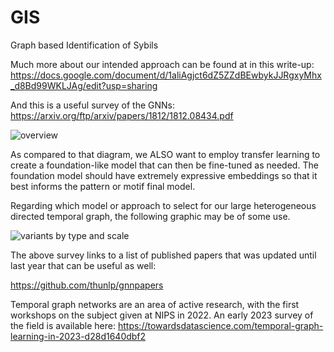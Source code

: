 # GIS
Graph based Identification of Sybils

Much more about our intended approach can be found at in this write-up: https://docs.google.com/document/d/1aliAgjct6dZ5ZZdBEwbykJJRgxyMhx_d8Bd99WKLJAg/edit?usp=sharing

And this is a useful survey of the GNNs:  https://arxiv.org/ftp/arxiv/papers/1812/1812.08434.pdf

![overview](https://github.com/OpenDataforWeb3/GIS/assets/8564403/e9a52b79-2488-4160-abc8-e3b716717fa3)

As compared to that diagram, we ALSO want to employ transfer learning to create a foundation-like model that can then be fine-tuned as needed.  The foundation model should have extremely expressive embeddings so that it best informs the pattern or motif final model.

Regarding which model or approach to select for our large heterogeneous directed temporal graph, the following graphic may be of some use. 

![variants by type and scale](https://github.com/OpenDataforWeb3/GIS/assets/8564403/ad201815-d2b7-4df7-b5a1-8118637faa2a)

The above survey links to a list of published papers that was updated until last year that can be useful as well:

https://github.com/thunlp/gnnpapers

Temporal graph networks are an area of active research, with the first workshops on the subject given at NIPS in 2022.  An early 2023 survey of the field is available here:
https://towardsdatascience.com/temporal-graph-learning-in-2023-d28d1640dbf2
